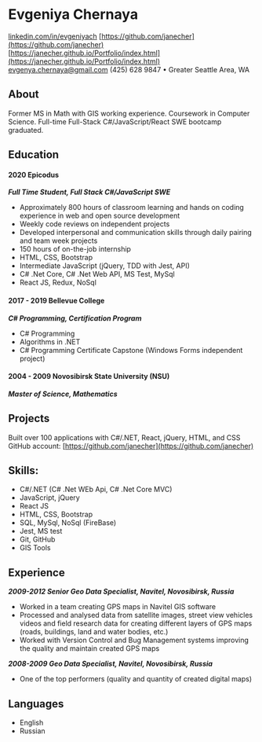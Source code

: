 # Evgeniya Chernaya
[linkedin.com/in/evgeniyach](linkedin.com/in/evgeniyach)
[https://github.com/janecher](https://github.com/janecher)
[https://janecher.github.io/Portfolio/index.html](https://janecher.github.io/Portfolio/index.html)
evgenya.chernaya@gmail.com
(425) 628 9847 • Greater Seattle Area, WA

## About
Former MS in Math with GIS working experience. Coursework in Computer Science.
Full-time Full-Stack C#/JavaScript/React SWE bootcamp graduated. 

## Education 
#### 2020	 	Epicodus
**_Full Time Student, Full Stack C#/JavaScript SWE_**
* Approximately 800 hours of classroom learning and hands on coding experience in web and open source development
* Weekly code reviews on independent projects
* Developed interpersonal and communication skills through daily pairing and team week projects 
* 150 hours of on-the-job internship
* HTML, CSS, Bootstrap
* Intermediate JavaScript (jQuery, TDD with Jest, API)
* C# .Net Core, C# .Net Web API, MS Test, MySql
* React JS, Redux, NoSql
 
#### 2017 - 2019	Bellevue College
**_C# Programming, Certification Program_**
* C# Programming 
* Algorithms in .NET
* C# Programming Certificate Capstone (Windows Forms independent project)

#### 2004 - 2009	Novosibirsk State University (NSU)
**_Master of Science, Mathematics_**

## Projects
Built over 100 applications with C#/.NET, React, jQuery, HTML, and CSS
GitHub account: [https://github.com/janecher](https://github.com/janecher)

## Skills:
* C#/.NET	(C# .Net WEb Api, C# .Net Core MVC)
* JavaScript, jQuery	
* React JS
* HTML, CSS, Bootstrap
* SQL, MySql, NoSql (FireBase)
* Jest, MS test
* Git, GitHub
* GIS Tools

## Experience
**_2009-2012	Senior Geo Data Specialist, Navitel, Novosibirsk, Russia_**
* Worked in a team creating GPS maps in Navitel GIS software
* Processed and analysed data from satellite images, street view vehicles videos and field research data for creating different layers of GPS maps (roads, buildings, land and water bodies, etc.)
* Worked with Version Control and Bug Management systems improving the quality and maintain created GPS maps

**_2008-2009	Geo Data Specialist, Navitel, Novosibirsk, Russia_**
* One of the top performers (quality and quantity of created digital maps)

## Languages
* English
* Russian
